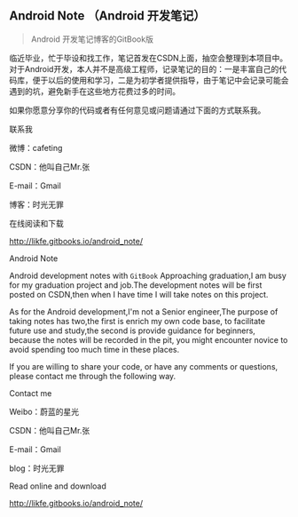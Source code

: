 ## Android Note （Android 开发笔记）

> Android 开发笔记博客的GitBook版

临近毕业，忙于毕设和找工作，笔记首发在CSDN上面，抽空会整理到本项目中。 对于Android开发，本人并不是高级工程师，记录笔记的目的：一是丰富自己的代码库，便于以后的使用和学习，二是为初学者提供指导，由于笔记中会记录可能会遇到的坑，避免新手在这些地方花费过多的时间。

如果你愿意分享你的代码或者有任何意见或问题请通过下面的方式联系我。

联系我

微博：cafeting

CSDN：他叫自己Mr.张

E-mail：Gmail

博客：时光无罪

在线阅读和下载

[http:\/\/likfe.gitbooks.io\/android\_note\/](http://likfe.gitbooks.io/android_note/)

Android Note

Android development notes with `GitBook`
Approaching graduation,I am busy for my graduation project and job.The development notes will be first posted on CSDN,then when I have time I will take notes on this project.

As for the Android development,I'm not a Senior engineer,The purpose of taking notes has two,the first is enrich my own code base, to facilitate future use and study,the second is provide guidance for beginners, because the notes will be recorded in the pit, you might encounter novice to avoid spending too much time in these places.

If you are willing to share your code, or have any comments or questions, please contact me through the following way.

Contact me

Weibo：蔚蓝的星光

CSDN：他叫自己Mr.张

E-mail：Gmail

blog：时光无罪

Read online and download

[http:\/\/likfe.gitbooks.io\/android\_note\/](http://likfe.gitbooks.io/android_note/)

